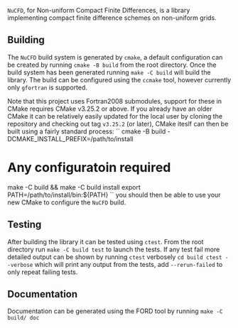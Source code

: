 `NuCFD`, for Non-uniform Compact Finite Differences, is a library implementing compact finite
difference schemes on non-uniform grids.

## Building

The `NuCFD` build system is generated by `cmake`, a default configuration can be created by running
``
cmake -B build
``
from the root directory.
Once the build system has been generated running
``
make -C build
``
will build the library.
The build can be configured using the `ccmake` tool, however currently only `gfortran` is supported.

Note that this project uses Fortran2008 submodules, support for these in CMake requires CMake v3.25.2
or above.
If you already have an older CMake it can be relatively easily updated for the local user by cloning
the repository and checking out tag `v3.25.2` (or later), CMake iteslf can then be built using a
fairly standard process:
``
cmake -B build -DCMAKE_INSTALL_PREFIX=/path/to/install
# Any configuratoin required
make -C build && make -C build install
export PATH=/path/to/install/bin:${PATH}
``
you should then be able to use your new CMake to configure the `NuCFD` build.

## Testing

After building the library it can be tested using `ctest`.
From the root directory run
``
make -C build test
``
to launch the tests.
If any test fail more detailed output can be shown by running `ctest` verbosely
``
cd build
ctest --verbose
``
which will print any output from the tests, add `--rerun-failed` to only repeat failing tests.

## Documentation

Documentation can be generated using the FORD tool by running
``
make -C build/ doc
``
